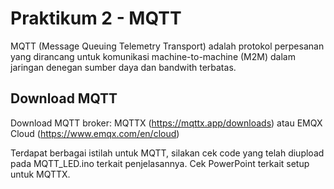 # Praktikum 2 - MQTT
MQTT (Message Queuing Telemetry Transport) adalah protokol perpesanan yang dirancang untuk komunikasi machine-to-machine (M2M) dalam jaringan denegan sumber
daya dan bandwith terbatas.

## Download MQTT
Download MQTT broker:
MQTTX
(https://mqttx.app/downloads) 
atau
EMQX Cloud (https://www.emqx.com/en/cloud)

Terdapat berbagai istilah untuk MQTT, silakan cek code yang telah diupload pada MQTT_LED.ino terkait penjelasannya.
Cek PowerPoint terkait setup untuk MQTTX.
